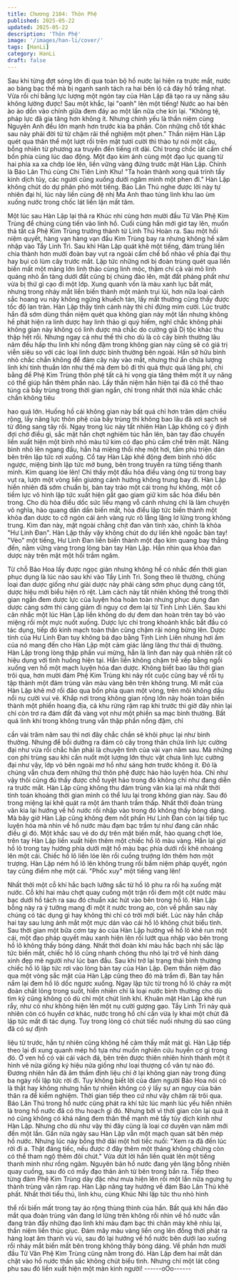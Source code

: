 ```yaml
---
title: Chương 2104: Thôn Phệ
published: 2025-05-22
updated: 2025-05-22
description: 'Thôn Phệ'
image: '/images/han-li/cover/'
tags: [HanLi]
category: HanLi
draft: false
---
```


Sau khi từng đợt sóng lớn đi qua toàn bộ hồ nước lại hiện ra
trước mắt, nước ao bàng bạc thế mà bị ngạnh sanh tách ra hai
bên lộ cả đáy hồ trắng nhạt.
Vừa rồi chỉ bằng lực lượng một ngón tay của Hàn Lập đã tạo ra
uy năng sâu không lường được!
Sau một khắc, lại "oanh" lên một tiếng!
Nước ao hai bên ào ào dồn vào chính giữa đem đáy ao một lần
nữa che kín lại.
"Không tệ, pháp lực đã gia tăng hơn không ít. Nhưng chính yếu là
thần niệm cùng Nguyên Anh đều lớn mạnh hơn trước kia ba phần.
Còn những chỗ tốt khác sau này phải đời từ từ chậm rãi thể
nghiệm một phen." Thần niệm Hàn Lập quét qua thân thể một
lượt rồi trên mặt tươi cười thì thào tự nói một câu, bỗng nhiên từ
phương xa truyền đến tiếng rít dài.
Chỉ trong chốc lát cấm chế bốn phía cùng lúc dao động. Một đạo
kim ảnh cùng một đạo lục quang từ hai phía xa xa chớp lóe lên,
liền vững vàng đứng trước mặt Hàn Lập.
Chính là Báo Lân Thú cùng Chi Tiên Linh Khu!
"Ta hoàn thành xong quá trình tẩy kinh dịch tủy, các ngươi cũng
xuống dưới ngâm mình một phen đi." Hàn Lập không chút do dự
phân phó một tiếng.
Báo Lân Thú nghe được lời này tự nhiên đại hỉ, lúc này liền cùng
đệ nhị Ma Anh thao túng linh khu lao ùm xuống nước trong chốc
lát liền lặn mất tăm.

Một lúc sau Hàn Lập lại thả ra Khúc nhi cùng hơn mười đầu Tử
Văn Phệ Kim Trùng để chúng cùng tiến vào linh hồ.
Cuối cùng hắn mới giơ tay lên, muốn thả tất cả Phệ Kim Trùng
trưởng thành từ Linh Thú Hoàn ra.
Sau một hồi niệm quyết, hàng vạn hàng vạn đầu Kim Trùng bay
ra nhưng không hề xâm nhập vào Tẩy Linh Trì. Sau khi Hàn Lập
quát khẽ một tiếng, đám trùng liền chia thành hơn mười đoàn bay
vụt ra ngoài cấm chế bổ nhào về phía đại thụ hay bụi cỏ lùm cây
trước mắt.
Lập tức những nơi bị đoàn trùng quét qua liền biến mất một mảng
lớn linh thảo cùng linh mộc, thậm chí cả vài mỏ linh quáng nhỏ ẩn
tàng dưới đất cũng bị chúng đào lên, mặt đất phảng phất như vừa
bị thứ gì cạo đi một lớp.
Xung quanh vốn là màu xanh lục bắt mắt, nhưng trong nháy mắt
liền biến thành một mảnh trụi lủi, hơn nữa loại cảnh sắc hoang vu
này không ngừng khuếch tán, lấy mắt thường cũng thấy được tốc
độ lan tràn.
Hàn Lập thấy tình cảnh này thì chỉ đứng mỉm cười.
Lúc trước hắn đã sớm dùng thần niệm quét qua không gian này
một lần nhưng không hề phát hiện ra linh dược hay linh thảo gì
quý hiếm, nghĩ chắc không phải không gian này không có linh
dược mà chắc do cường giả Dị tộc khác thu thập hết rồi.
Nhưng ngay cả như thế thì cho dù là cỏ cây bình thường lâu năm
đều hấp thu linh khí nồng đậm trong không gian này cũng sẽ có
giá trị viễn siêu so với các loại linh dược bình thường bên ngoài.
Hắn sở hữu bình nhỏ chắc chắn không để đám cây này vào mắt,
nhưng thứ ẩn chứa lượng linh khí tinh thuần lớn như thế mà đem
bỏ đi thì quả thực quá lãng phí, chi bằng để Phệ Kim Trùng thôn
phệ tất cả hi vọng gia tăng thêm một ít uy năng có thể giúp hắn
thêm phần nào.
Lấy thần niệm hắn hiện tại đã có thể thao túng cả bầy trùng trong
thời gian ngắn, chỉ trong nhất thời nửa khắc chắc chắn không tiêu

hao quá lớn.
Huống hồ cái không gian này bất quá chỉ hơn trăm dặm chiều
rộng, lấy năng lực thôn phệ của bầy trùng thì không bao lâu đã
xơi sạch sẽ từ đông sang tây rồi.
Ngay trong lúc này tất nhiên Hàn Lập không có ý định đợi chờ
điều gì, sắc mặt hắn chợt nghiêm túc hẳn lên, bàn tay đảo chuyển
liền xuất hiện một bình nhỏ màu tử kim có đạo phù cấm chế trên
mặt.
Nâng bình nhỏ lên ngang đầu, hắn há miệng thổi nhẹ một hơi,
tấm phù triện dán bên trên lập tức rơi xuống.
Cổ tay Hàn Lập khẽ động đem bình nhỏ dốc ngược, miệng bình
lập tức mở bung, bên trong truyền ra từng tiếng thanh minh.
Kim quang lóe lên!
Chỉ thấy một đầu hỏa điểu vàng óng từ trong bay vụt ra, lượn một
vòng liền giương cánh hướng không trung bay đi.
Hàn Lập hiển nhiên đã sớm chuẩn bị, bàn tay trảo một cái trong
hư không, một cổ tiềm lực vô hình lập tức xuất hiện gắt gao giam
giữ kim sắc hỏa điểu bên trong.
Cho dù hỏa điểu dốc sức liều mạng vỗ cánh nhưng chỉ là làm
chuyện vô nghĩa, hào quang dần dần biến mất, hỏa điểu lập tức
biến thành một khỏa đan dược to cỡ ngón cái ánh vàng rực rõ
lẳng lặng lơ lửng trong không trung.
Kim đan này, mặt ngoài chằng chịt đan văn tinh xảo, chính là
khỏa "Hư Linh Đan".
Hàn Lập thấy vậy không chút do dự liền khẽ ngoắc bàn tay!
"Vèo" một tiếng, Hư Linh Đan liền biến thành một đạo kim quang
bay thẳng đến, nằm vững vàng trong lòng bàn tay Hàn Lập.
Hắn nhìn qua khỏa đan dược này trên mặt một hồi trầm ngâm.

Từ chỗ Bảo Hoa lấy được ngọc giản nhưng không hề có nhắc
đến thời gian phục dụng là lúc nào sau khi vào Tẩy Linh Trì.
Song theo lẽ thường, chủng loại đan dược giống như giải dược
này phải càng sớm phục dụng càng tốt, dược hiệu mới biểu hiện
rõ rệt.
Làm cách này tất nhiên không thể trong thời gian ngắn đem dược
lực của luyện hóa hoàn toàn nhưng phục dụng đan dược càng
sớm thì càng giảm đi nguy cơ đem lại từ Tinh Linh Liên.
Sau khi cân nhắc một lúc Hàn Lập liền không do dự đem dan
hoàn trên tay bỏ vào miệng rồi một mực nuốt xuống.
Dược lực chỉ trong khoảnh khắc bắt đầu có tác dụng, tiếp đó kinh
mạch toàn thân cũng chậm rãi nóng bừng lên.
Dược tính của Hư Linh Đan tuy không bá đạo bằng Tịnh Linh Liên
nhưng hơi ấm của nó mang đến cho Hàn Lập một cảm giác lâng
lâng thư thái dị thường.
Hàn Lập trong lòng thập phần vui mừng, hẳn là linh đan này quả
nhiên rất có hiệu dụng với tình huống hiện tại. Hắn liền không
chậm trễ xếp bằng ngồi xuống ven hồ một mạch luyện hóa đan
dược.
Không biết bao lâu thời gian trôi qua, hơn mười đám Phệ Kim
Trùng khi nãy rốt cuộc cũng bay về rồi tụ tập thành một đám trùng
vân màu vàng bên trên không trung.
Mi mắt của Hàn Lập khẽ mở rồi đảo qua bốn phía quan một vòng,
trên môi không dấu nổi nụ cười vui vẻ.
Khắp nơi trong không gian rộng lớn này hoàn toàn biến thành một
phiến hoang địa, cả khu rừng rậm rạp khi trước thì giờ đây nhìn
lại chỉ còn trơ ra đám đất đá vàng vọt như một phiến sa mạc bình
thường.
Bất quá linh khí trong không trung vẫn thập phần nồng đậm, chỉ

cần vài trăm năm sau thì nơi đây chắc chắn sẽ khôi phục lại như
bình thường.
Nhưng để bồi dưỡng ra đám cỏ cây trong thân chứa linh lực
cường đại như vừa rồi chắc hẳn phải là chuyện tình của vài vạn
năm sau.
Mà những con phi trùng sau khi cắn nuốt một lượng lớn thực vật
chưa linh lực cường đại như vậy, lớp vỏ bên ngoài mơ hồ như
sáng hơn trước không ít.
Đó là chúng vẫn chưa đem những thứ thôn phệ được hảo hảo
luyện hóa. Chỉ như vậy thôi cũng đủ thấy được chỗ tuyệt hảo
trong đó không chỉ như đang diễn ra trước mắt.
Hàn Lập cũng không thu đám trùng vân kia lại mà nhất thời tính
toán khoảng thời gian mình có thể lưu lại trong không gian này.
Sau đó trong miệng lại khẽ quát ra một âm thanh trầm thấp.
Nhất thời đoàn trùng vân kia lại hướng về hồ nước rồi nhập vào
trong đó không thấy bóng dáng.
Mà bây giờ Hàn Lập cũng không đem nốt phần Hư Linh Đan còn
lại tiếp tục luyện hóa mà nhìn về hồ nước màu đạm bạc trầm tư
như đang cân nhắc điều gì đó.
Một khắc sau vẻ do dự trên mặt biến mất, hào quang chợt lóe,
trên tay Hàn Lập liền xuất hiện thêm một chiếc hồ lô màu vàng.
Hắn lại giơ hồ lô trong tay hướng phía dưới mặt hồ màu bạc phía
dưới rồi khẽ nhoáng lên một cái.
Chiếc hồ lô liền lóe lên rồi cuồng trướng lớn thêm hơn một
trượng.
Hàn Lập ném hồ lô lên không trung rồi bấm niệm pháp quyết,
ngón tay cũng điểm nhẹ một cái.
"Phốc xuy" một tiếng vang lên!

Nhất thời một cỗ khí hắc bạch lưỡng sắc từ hồ lô phu ra rồi hạ
xuống mặt nước.
Cỗ khí hai màu chợt quay cuồng một trận rồi đem một cột nước
màu bạc dưới hồ tách ra sau đó chuẩn xác hút vào bên trong hồ
lô.
Hàn Lập bỗng này ra ý tưởng mang đi một ít nước trong ao, còn
về phần sau này chúng có tác dụng gì hay không thì chỉ có trời
mới biết.
Lúc này hắn chắp hai tay sau lưng ánh mắt một mực dán vào cái
hồ lô không chút biểu tình.
Sau thời gian một bữa cơm tay áo của Hàn Lập hướng về hồ lô
khẽ run một cái, một đạo pháp quyết màu xanh hiện lên rồi lướt
qua nhập vào bên trong hồ lô không thấy bóng dáng.
Nhất thời đoàn khí màu hắc bạch nhị sắc lập tức biến mất, chiếc
hồ lô cũng nhanh chóng thu nhỏ lại trở về hình dáng xinh đẹp mê
người như lúc ban đầu.
Sau khi trở lại trạng thái bình thường chiếc hồ lô lập tức rơi vào
lòng bàn tay của Hàn Lập.
Đem thần niệm đảo qua một vòng sắc mặt của Hàn Lập cũng
theo đó mà trầm đi. Bàn tay hắn nắm lại đem hồ lô dốc ngược
xuống.
Ngay lập tức từ trong hồ lô chảy ra một đoàn chất lỏng trong suốt,
hiển nhiên chỉ là loại nước bình thường cho dù tìm kỹ cũng không
có dù chỉ một chút linh khí.
Khuân mặt Hàn Lập khẽ run rẩy, như có như không hiện lên một
nụ cười gượng gạo.
Tẩy Linh Trì này quả nhiên còn có huyền cơ khác, nước trong hồ
chỉ cần vừa ly khai một chút đã lập tức mất đi tác dụng.
Tuy trong lòng có chút tiếc nuối nhưng dù sao cũng đã có sự định

liệu từ trước, hắn tự nhiên cũng không hề cảm thấy mất mát gì.
Hàn Lập tiếp theo lại đi xung quanh mép hồ tựa như muốn nghiên
cứu huyền cơ gì trong đó.
Ở ven hồ có vài cái vách đá, bên trên được thiên nhiên hình
thành một ít hình vẽ nửa giống ký hiệu nửa giống như loại thượng
cổ văn tự nào đó.
Đương nhiên hắn đã âm thầm định liệu chỉ ở lại không gian này
trong đúng ba ngày rồi lập tức rời đi.
Tuy không biết lời của đám người Bảo Hoa nói có là thật hay
không nhưng hắn tự nhiên không có ý lấy sự an nguy của bản
thân ra để kiểm nghiệm.
Thời gian tiếp theo cứ như vậy chậm rãi trôi qua. Báo Lân Thú
trong hồ nước cũng phát ra khí tức lúc mạnh lúc yếu hiển nhiên là
trong hồ nước đã có thu hoạch gì đó. Nhưng bởi vì thời gian còn
lại quá ít nó cũng không có khả năng đem thân thể mạnh mẽ tẩy
tủy dịch kinh như Hàn Lập. Nhưng cho dù như vậy thì đây cũng là
loại cơ duyên vạn năm mới đến một lần.
Gần nửa ngày sau Hàn Lập vẫn một mạch quan sát bên mép hồ
nước. Nhưng lúc này bỗng thở dài một hơi tiếc nuối:
"Xem ra đã đến lúc rời đi a. Thật đáng tiếc, nếu được ở đây thêm
một tháng không chứng còn có thể tham ngộ thêm đôi chút."
Vừa dứt lời hắn liền quát lên một tiếng thanh minh như rồng
ngâm.
Nguyên bản hồ nước đang yên lặng bỗng nhiên quay cuồng, sau
đó có mấy đạo thân ảnh từ bên trong bắn ra. Tiếp theo từng đám
Phệ Kim Trùng dày đặc như mưa hiện lên rồi một lần nữa ngưng
tụ thành trùng vân rậm rạp.
Hàn Lập nâng tay hướng về đám Báo Lân Thú khẽ phất.
Nhất thời tiểu thú, linh khu, cùng Khúc Nhi lập tức thu nhỏ hình

thể rồi biến mất trong tay áo rộng thùng thình của hắn.
Bất quá khi hắn đảo mắt qua đoàn trùng vân đang lơ lửng trên
không rồi nhìn về hồ nước vẫn đang tràn đầy những đạo linh khí
màu đạm bạc thì chân mày khẽ nhíu lại, thần niệm liền thúc giục.
Đám mây màu vàng liền ong lên đồng thời phát ra hàng loạt âm
thanh vù vù, sau đó lại hướng về hồ nước bên dưới lao xuống rồi
nháy mắt biến mất bên trong không thấy bóng dáng.
Về phần hơn mười đầu Tử Văn Phệ Kim Trùng cũng nằm trong
đó.
Hàn Lập đem hai mắt dán chặt vào hồ nước thần sắc không chút
biểu tình.
Nhưng chỉ một lát công phu sau đó liền xuất hiện một màn kinh
người!
------oOo------
